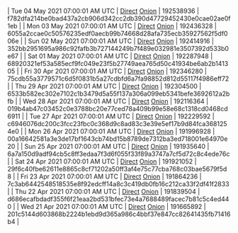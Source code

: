 | Tue 04 May 2021 07:00:01 AM UTC | [Direct](https://oshi.at/KvfDWi) [Onion](http://oshiatwowvdbshka.onion/KvfDWi) | 192538936 | f782dfa214be0bad437a2cb906d342cc2db390d47729452430e0cae02ae0f1eb | 
| Mon 03 May 2021 07:00:01 AM UTC | [Direct](https://oshi.at/pXbFMa) [Onion](http://oshiatwowvdbshka.onion/pXbFMa) | 192436328 | 6055a2ccae0c50576235edf0aecb99b74668d28afa735ecb35927562f5df006e | 
| Sun 02 May 2021 07:00:01 AM UTC | [Direct](https://oshi.at/svwPXc) [Onion](http://oshiatwowvdbshka.onion/svwPXc) | 192414916 | 352bb2951695a986c92fafb3b727144249b7f489e032981e3507392d533b0e67 | 
| Sat 01 May 2021 07:00:01 AM UTC | [Direct](https://oshi.at/zSKNAB) [Onion](http://oshiatwowvdbshka.onion/zSKNAB) | 192287948 | 68920321ef53a585ecf9fc049e23f5b27749aea765d50c41934be6ab2b141305 | 
| Fri 30 Apr 2021 07:00:01 AM UTC | [Direct](https://oshi.at/eqDSvg) [Onion](http://oshiatwowvdbshka.onion/eqDSvg) | 192346280 | 75cdb55a3779571c6d5f0831b5a27cdbfd6a7fa98852d812d55117f4986eff72 | 
| Thu 29 Apr 2021 07:00:01 AM UTC | [Direct](https://oshi.at/EeSgpY) [Onion](http://oshiatwowvdbshka.onion/EeSgpY) | 192304500 | 6533b582ec302e7102c1b3479d5a55f137a306a099eb5341befe3692612a2bfb | 
| Wed 28 Apr 2021 07:00:01 AM UTC | [Direct](https://oshi.at/rsrVcY) [Onion](http://oshiatwowvdbshka.onion/rsrVcY) | 192116364 | 019b4ab47c03452c0e3788bc20e77ced78a409b99e58e68c1318cd0468cd6911 | 
| Tue 27 Apr 2021 07:00:01 AM UTC | [Direct](https://oshi.at/qGGjxa) [Onion](http://oshiatwowvdbshka.onion/qGGjxa) | 192229592 | c6946076dc200c3fcc23fbc0c368d9c8ad83c3e39e5ef17b9d84fca3681254e0 | 
| Mon 26 Apr 2021 07:00:01 AM UTC | [Direct](https://oshi.at/CJuZfi) [Onion](http://oshiatwowvdbshka.onion/CJuZfi) | 191996928 | 00a16642581a3e3de17bf1643cb74bd15b8789de7312ba3ed718001e64970e20 | 
| Sun 25 Apr 2021 07:00:01 AM UTC | [Direct](https://oshi.at/yPDuJh) [Onion](http://oshiatwowvdbshka.onion/yPDuJh) | 191935640 | 6a7a150d9adf94cb5c8ff3edaa7f3d6f055f33f89a3747a7cf5d72c8c4ede76c | 
| Sat 24 Apr 2021 07:00:01 AM UTC | [Direct](https://oshi.at/AjXEWZ) [Onion](http://oshiatwowvdbshka.onion/AjXEWZ) | 191921052 | 29f6c40fbe62611e8865c8cf71202a50ff3af4e75c77cba768c03bae5679f5d8 | 
| Fri 23 Apr 2021 07:00:01 AM UTC | [Direct](https://oshi.at/HGkDAC) [Onion](http://oshiatwowvdbshka.onion/HGkDAC) | 191864236 | 7c3ab6442548518535e8f92edcff14a8c3c419db0fb16c212ca33f2df41f2833 | 
| Thu 22 Apr 2021 07:00:01 AM UTC | [Direct](https://oshi.at/muuJNP) [Onion](http://oshiatwowvdbshka.onion/muuJNP) | 191839504 | d686ecafbdadf355f6f21eaa2bd531bfec73e4a7688489facec7b81c5c4ed440 | 
| Wed 21 Apr 2021 07:00:01 AM UTC | [Direct](https://oshi.at/uBsFYT) [Onion](http://oshiatwowvdbshka.onion/uBsFYT) | 191665892 | 201c5144d603868b2224b1ebd9d365a986c4bbf37e847cc82641435fb71416b4 | 
